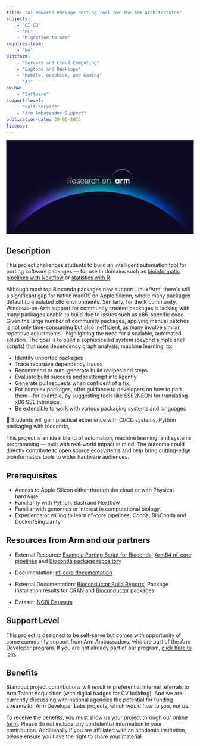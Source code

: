```yaml
---
title: "AI-Powered Package Porting Tool for the Arm Architectures"
subjects:
    - "CI-CD"
    - "ML"
    - "Migration to Arm"
requires-team:
    - "No"
platform:
    - "Servers and Cloud Computing"
    - "Laptops and Desktops"
    - "Mobile, Graphics, and Gaming"
    - "AI"
sw-hw:
    - "Software"
support-level: 
    - "Self-Service"
    - "Arm Ambassador Support"
publication-date: 30-05-2025
license: 
---
```


![research_on_arm](../../images/Research_on_arm_banner.png)

## Description

This project challenges students to build an intelligent automation tool for porting software packages — for use in domains such as [bioinformatic pipelines with Nextflow](https://github.com/arm-university/Arm-Projects-Labs/blob/main/PhD-Level/Bioinformatic-Pipeline-Analysis-INTERMEDIATE.md) or [statistics with R](https://github.com/arm-university/Arm-Projects-Labs/blob/main/PhD-Level/R-Arm-Community-Support-INTERMEDIATE.md).

Although most top Bioconda packages now support Linux/Arm, there's still a significant gap for native macOS on Apple Silicon, where many packages default to emulated x86 environments. Similarly, for the R community, Windows-on-Arm support for community created packages is lacking with many packages unable to build due to issues such as x86-specific code. 
Given the large number of community packages, applying manual patches is not only time-consuming but also inefficient, as many involve similar, repetitive adjustments—highlighting the need for a scalable, automated solution.
The goal is to build a sophisticated system (beyond simple shell scripts) that uses dependency graph analysis, machine learning, to:

- Identify unported packages
- Trace recursive dependency issues
- Recommend or auto-generate build recipes and steps
- Evaluate build success and reattempt intelligently
- Generate pull requests when confident of a fix. 
- For complex packages, offer guidance to developers on how to port them—for example, by suggesting tools like SSE2NEON for translating x86 SSE intrinsics.
- Be extensible to work with various  packaging systems and languages

🔬 Students will gain practical experience with CI/CD systems, Python packaging with bioconda, 

This project is an ideal blend of automation, machine learning, and systems programming — built with real-world impact in mind. The outcome could directly contribute to open source ecosystems and help bring cutting-edge bioinformatics tools to wider hardware audiences.

## Prerequisites

- Access to Apple Silicon either through the cloud or with Physical hardware
- Familiarity with Python, Bash and Nextflow
- Familiar with genomics or interest in computational biology. 
- Experience or willing to learn nf-core pipelines, Conda, BioConda and Docker/Singularity.


## Resources from Arm and our partners

- External Resource: [Example Porting Script for Bioconda](https://github.com/dslarm/bioconda-contrib-notes/tree/main), [Arm64 nf-core pipelines](https://github.com/ewels/nf-core-arm-discovery/tree/main) and [Bioconda package repository](https://bioconda.github.io/)

- Documentation: [nf-core documentation](https://nf-co.re/docs/)

- External Documentation: [Bioconductor Build Reports](https://bioconductor.org/checkResults/), Package installation results for [CRAN](https://www.r-project.org/nosvn/winutf8/ucrt3/CRAN_aarch64/install_out/) and [Bioconductor](https://www.r-project.org/nosvn/winutf8/ucrt3/BIOC_aarch64/install_out/) packages

- Dataset: [NCBI Datasets](https://www.ncbi.nlm.nih.gov/datasets/)

## Support Level

This project is designed to be self-serve but comes with opportunity of some community support from Arm Ambassadors, who are part of the Arm Developer program. If you are not already part of our program, [click here to join](https://www.arm.com/resources/developer-program?#register).

## Benefits 

Standout project contributions will result in preferential internal referrals to Arm Talent Acquisition (with digital badges for CV building).  And we are currently discussing with national agencies the potential for funding streams for Arm Developer Labs projects, which would flow to you, not us.

To receive the benefits, you must show us your project through our [online form](https://forms.office.com/e/VZnJQLeRhD). Please do not include any confidential information in your contribution. Additionally if you are affiliated with an academic institution, please ensure you have the right to share your material.